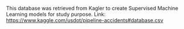 This database was retrieved from Kagler to create Supervised Machine Learning models for study purpose. Link: https://www.kaggle.com/usdot/pipeline-accidents#database.csv
